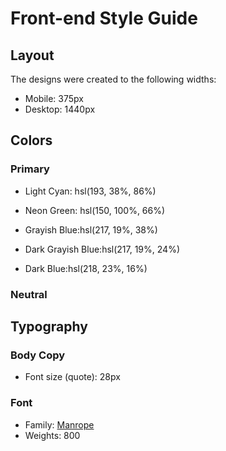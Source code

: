 # Front-end Style Guide

## Layout

The designs were created to the following widths:

- Mobile: 375px
- Desktop: 1440px

## Colors

### Primary

- Light Cyan: hsl(193, 38%, 86%)
- Neon Green: hsl(150, 100%, 66%)

- Grayish Blue:hsl(217, 19%, 38%)
- Dark Grayish Blue:hsl(217, 19%, 24%)
- Dark Blue:hsl(218, 23%, 16%)

### Neutral

## Typography

### Body Copy

- Font size (quote): 28px

### Font

- Family: [Manrope](https://fonts.google.com/specimen/Manrope)
- Weights: 800
